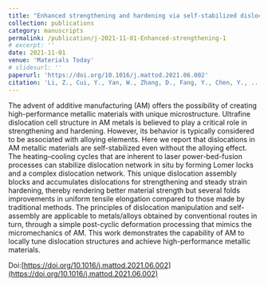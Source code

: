 ```yaml
---
title: "Enhanced strengthening and hardening via self-stabilized dislocation network in additively manufactured metals"
collection: publications
category: manuscripts
permalink: /publication/j-2021-11-01-Enhanced-strengthening-1
# excerpt: ''
date: 2021-11-01
venue: 'Materials Today'
# slidesurl: ''
paperurl: 'https://doi.org/10.1016/j.mattod.2021.06.002'
citation: 'Li, Z., Cui, Y., Yan, W., Zhang, D., Fang, Y., Chen, Y., ... & Wang, Y. M. (2021). Enhanced strengthening and hardening via self-stabilized dislocation network in additively manufactured metals. Materials Today, 50, 79-88.'
---
```


The advent of additive manufacturing (AM) offers the possibility of creating high-performance metallic materials with unique microstructure. Ultrafine dislocation cell structure in AM metals is believed to play a critical role in strengthening and hardening. However, its behavior is typically considered to be associated with alloying elements. Here we report that dislocations in AM metallic materials are self-stabilized even without the alloying effect. The heating–cooling cycles that are inherent to laser power-bed-fusion processes can stabilize dislocation network in situ by forming Lomer locks and a complex dislocation network. This unique dislocation assembly blocks and accumulates dislocations for strengthening and steady strain hardening, thereby rendering better material strength but several folds improvements in uniform tensile elongation compared to those made by traditional methods. The principles of dislocation manipulation and self-assembly are applicable to metals/alloys obtained by conventional routes in turn, through a simple post-cyclic deformation processing that mimics the micromechanics of AM. This work demonstrates the capability of AM to locally tune dislocation structures and achieve high-performance metallic materials.

Doi:[https://doi.org/10.1016/j.mattod.2021.06.002](https://doi.org/10.1016/j.mattod.2021.06.002)
